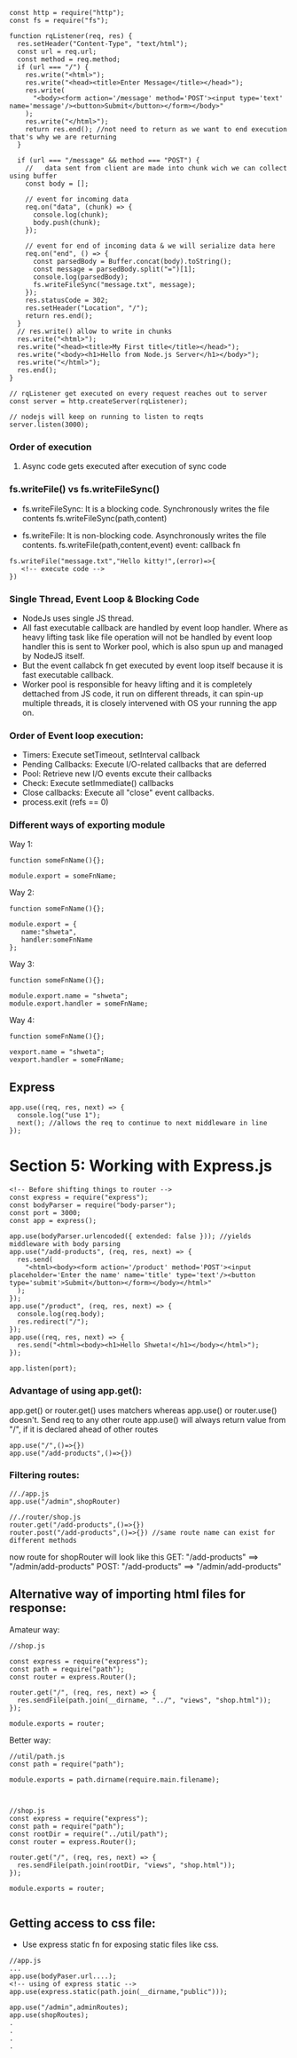 ```
const http = require("http");
const fs = require("fs");

function rqListener(req, res) {
  res.setHeader("Content-Type", "text/html");
  const url = req.url;
  const method = req.method;
  if (url === "/") {
    res.write("<html>");
    res.write("<head><title>Enter Message</title></head>");
    res.write(
      "<body><form action='/message' method='POST'><input type='text' name='message'/><button>Submit</button></form></body>"
    );
    res.write("</html>");
    return res.end(); //not need to return as we want to end execution that's why we are returning
  }

  if (url === "/message" && method === "POST") {
    //   data sent from client are made into chunk wich we can collect using buffer
    const body = [];

    // event for incoming data
    req.on("data", (chunk) => {
      console.log(chunk);
      body.push(chunk);
    });

    // event for end of incoming data & we will serialize data here
    req.on("end", () => {
      const parsedBody = Buffer.concat(body).toString();
      const message = parsedBody.split("=")[1];
      console.log(parsedBody);
      fs.writeFileSync("message.txt", message);
    });
    res.statusCode = 302;
    res.setHeader("Location", "/");
    return res.end();
  }
  // res.write() allow to write in chunks
  res.write("<html>");
  res.write("<head><title>My First title</title></head>");
  res.write("<body><h1>Hello from Node.js Server</h1></body>");
  res.write("</html>");
  res.end();
}

// rqListener get executed on every request reaches out to server
const server = http.createServer(rqListener);

// nodejs will keep on running to listen to reqts
server.listen(3000);

```

### Order of execution

1. Async code gets executed after execution of sync code

### fs.writeFile() vs fs.writeFileSync()

- fs.writeFileSync: It is a blocking code. Synchronously writes the file contents
  fs.writeFileSync(path,content)

- fs.writeFile: It is non-blocking code. Asynchronously writes the file contents.
  fs.writeFile(path,content,event)
  event: callback fn

```
fs.writeFile("message.txt","Hello kitty!",(error)=>{
   <!-- execute code -->
})
```

### Single Thread, Event Loop & Blocking Code

- NodeJs uses single JS thread.
- All fast executable callback are handled by event loop handler. Where as heavy lifting task like file operation will not be handled by event loop handler this is sent to Worker pool, which is also spun up and managed by NodeJS itself.
- But the event callabck fn get executed by event loop itself because it is fast executable callback.
- Worker pool is responsible for heavy lifting and it is completely dettached from JS code, it run on different threads, it can spin-up multiple threads, it is closely intervened with OS your running the app on.

### Order of Event loop execution:

- Timers: Execute setTimeout, setInterval callback
- Pending Callbacks: Execute I/O-related callbacks that are deferred
- Pool: Retrieve new I/O events excute their callbacks
- Check: Execute setImmediate() callbacks
- Close callbacks: Execute all "close" event callbacks.
- process.exit (refs == 0)

### Different ways of exporting module

Way 1:

```
function someFnName(){};

module.export = someFnName;
```

Way 2:

```
function someFnName(){};

module.export = {
   name:"shweta",
   handler:someFnName
};
```

Way 3:

```
function someFnName(){};

module.export.name = "shweta";
module.export.handler = someFnName;

```

Way 4:

```
function someFnName(){};

vexport.name = "shweta";
vexport.handler = someFnName;

```

## Express

```
app.use((req, res, next) => {
  console.log("use 1");
  next(); //allows the req to continue to next middleware in line
});
```

# Section 5: Working with Express.js

```
<!-- Before shifting things to router -->
const express = require("express");
const bodyParser = require("body-parser");
const port = 3000;
const app = express();

app.use(bodyParser.urlencoded({ extended: false })); //yields middleware with body parsing
app.use("/add-products", (req, res, next) => {
  res.send(
    "<html><body><form action='/product' method='POST'><input placeholder='Enter the name' name='title' type='text'/><button type='submit'>Submit</button></form></body></html>"
  );
});
app.use("/product", (req, res, next) => {
  console.log(req.body);
  res.redirect("/");
});
app.use((req, res, next) => {
  res.send("<html><body><h1>Hello Shweta!</h1></body></html>");
});

app.listen(port);

```

### Advantage of using app.get():

app.get() or router.get() uses matchers whereas app.use() or router.use() doesn't.
Send req to any other route app.use() will always return value from "/", if it is declared ahead of other routes

```
app.use("/",()=>{})
app.use("/add-products",()=>{})

```

### Filtering routes:

```
//./app.js
app.use("/admin",shopRouter)

```

```
//./router/shop.js
router.get("/add-products",()=>{})
router.post("/add-products",()=>{}) //same route name can exist for different methods

```

now route for shopRouter will look like this
GET: "/add-products" ==> "/admin/add-products"
POST: "/add-products" ==> "/admin/add-products"

## Alternative way of importing html files for response:

Amateur way:

```
//shop.js

const express = require("express");
const path = require("path");
const router = express.Router();

router.get("/", (req, res, next) => {
  res.sendFile(path.join(__dirname, "../", "views", "shop.html"));
});

module.exports = router;

```

Better way:

```
//util/path.js
const path = require("path");

module.exports = path.dirname(require.main.filename);



//shop.js
const express = require("express");
const path = require("path");
const rootDir = require("../util/path");
const router = express.Router();

router.get("/", (req, res, next) => {
  res.sendFile(path.join(rootDir, "views", "shop.html"));
});

module.exports = router;


```

## Getting access to css file:

- Use express static fn for exposing static files like css.

```
//app.js
...
app.use(bodyPaser.url....);
<!-- using of express static -->
app.use(express.static(path.join(__dirname,"public")));

app.use("/admin",adminRoutes);
app.use(shopRoutes);
.
.
.
.
```
